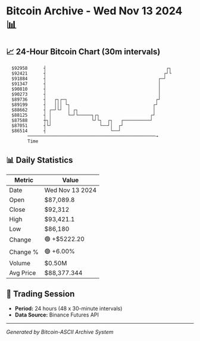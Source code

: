 # Bitcoin Archive - Wed Nov 13 2024 📊

## 📈 24-Hour Bitcoin Chart (30m intervals)

```
  $92958      ┤                                             ┌┐ 
  $92421      ┤                                            ┌┘└ 
  $91884      ┤                                          ┌─┘   
  $91347      ┤                                          │     
  $90810      ┤                                          │     
  $90273      ┤                                          │     
  $89736      ┤   ┌┐┌─┐                                 ┌┘     
  $89199      ┤   │││ └┐                               ┌┘      
  $88662      ┤ ┌─┘└┘  │ ┌┐                            │       
  $88125      ┤ │      └─┘└─────┐┌┐                   ┌┘       
  $87588      ┼┐│               └┘└┐  ┌┐   ┌──────────┘        
  $87051      ┤└┘                  └──┘│  ┌┘                   
  $86514      ┤                        └──┘                    
        ────────────────────────────────────────────────→
        Time
```

## 📊 Daily Statistics

| Metric | Value |
|--------|-------|
| Date | Wed Nov 13 2024 |
| Open | $87,089.8 |
| Close | $92,312 |
| High | $93,421.1 |
| Low | $86,180 |
| Change | 🟢 +$5222.20 |
| Change % | 🟢 +6.00% |
| Volume | $0.50M |
| Avg Price | $88,377.344 |

## 📅 Trading Session

- **Period:** 24 hours (48 x 30-minute intervals)
- **Data Source:** Binance Futures API

---
*Generated by Bitcoin-ASCII Archive System*

